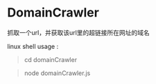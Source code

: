 # DomainCrawler
抓取一个url，并获取该url里的超链接所在网址的域名

linux shell usage : 

> cd domainCrawler

> node domainCrawler.js
